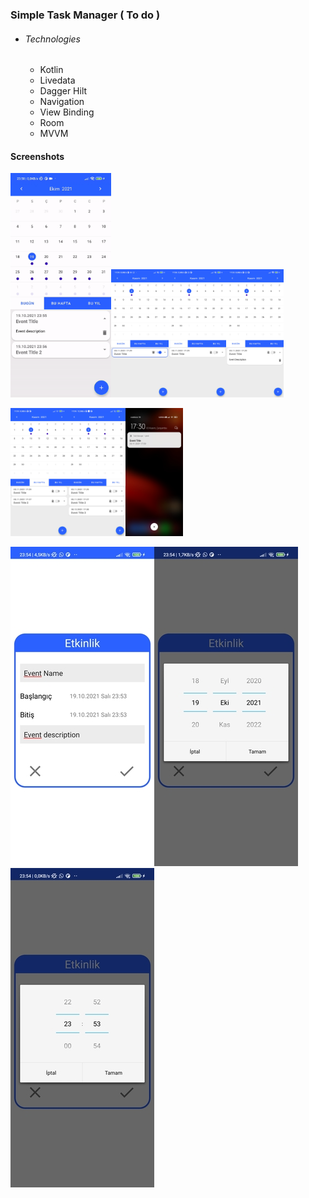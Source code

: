 ### Simple Task Manager ( To do )

- ###### Technologies

  - Kotlin
  - Livedata
  - Dagger Hilt
  - Navigation
  - View Binding
  - Room
  - MVVM

#### Screenshots

<img src="img\slide.gif" alt="slide" style="zoom:35%;" /><img src="img\dayActiveAlarm.jpg" style="zoom: 20%;" /><img src="img\dayInActiveAlarm.jpg" alt="dayInActiveAlarm" style="zoom:20%;" /><img src="img\dayDesription.jpg" alt="dayDesription" style="zoom:20%;" />

<img src="img\week.jpg" alt="week" style="zoom:20%;" /><img src="img\year.jpg" alt="year" style="zoom:20%;" /><img src="img\notification.jpg" alt="notification" style="zoom:20%;" />

![eventPage](img\eventPage.jpg)![eventPage](img\eventDate.jpg)![eventTime](img\eventTime.jpg)

















